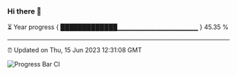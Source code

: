 ### Hi there 👋

⏳ Year progress { █████████████▁▁▁▁▁▁▁▁▁▁▁▁▁▁▁▁▁ } 45.35 %

---

⏰ Updated on Thu, 15 Jun 2023 12:31:08 GMT

![Progress Bar CI](https://github.com/liununu/liununu/workflows/Progress%20Bar%20CI/badge.svg)
